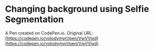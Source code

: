 # Changing background using Selfie Segmentation

A Pen created on CodePen.io. Original URL: [https://codepen.io/volodymyrl/pen/VwVVjxd](https://codepen.io/volodymyrl/pen/VwVVjxd).

